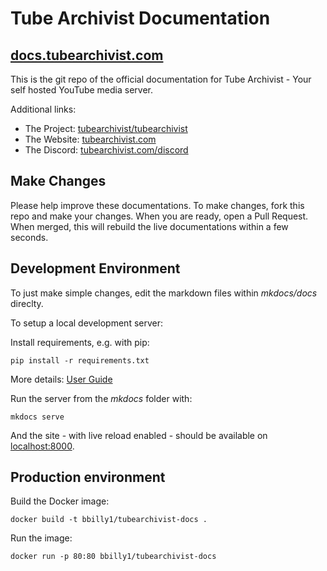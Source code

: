 # Tube Archivist Documentation

## [docs.tubearchivist.com](https://docs.tubearchivist.com/)

This is the git repo of the official documentation for Tube Archivist - Your self hosted YouTube media server.

Additional links:
- The Project: [tubearchivist/tubearchivist](https://github.com/tubearchivist/tubearchivist)
- The Website: [tubearchivist.com](https://www.tubearchivist.com/)
- The Discord: [tubearchivist.com/discord](https://www.tubearchivist.com/discord)

## Make Changes

Please help improve these documentations. To make changes, fork this repo and make your changes. When you are ready, open a Pull Request. When merged, this will rebuild the live documentations within a few seconds.

## Development Environment

To just make simple changes, edit the markdown files within *mkdocs/docs* direclty.

To setup a local development server:

Install requirements, e.g. with pip:
```
pip install -r requirements.txt
```

More details: [User Guide](https://www.mkdocs.org/user-guide/installation/)

Run the server from the *mkdocs* folder with:
```
mkdocs serve
```

And the site - with live reload enabled - should be available on [localhost:8000](http://localhost:8000/).

## Production environment
Build the Docker image:
```
docker build -t bbilly1/tubearchivist-docs .
```

Run the image:
```
docker run -p 80:80 bbilly1/tubearchivist-docs
```

